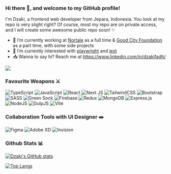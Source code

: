 ### Hi there 👋, and welcome to my GitHub profile!

I'm Dzaki, a frontend web developer from Jepara, Indonesia. You look at my repo is very slight right? Of course, most my repo are on private access, and I will create some awesome public repo soon! ✨

<!--
**dzakifadh/github-homepage** is a ✨ _special_ ✨ repository because its `README.md` (this file) appears on your GitHub profile.
Here are some ideas to get you started:
-->

- :pushpin: I’m currently working at [Nortale](http://nortale.com/) as a full time & [Good City Foundation](https://goodcityfoundation.org/) as a part time, with some side projects
- :eyes: I’m currently interested with [playwright](https://playwright.dev/) and [jest](https://jestjs.io/)
- :inbox_tray: Wanna to say hi? Reach me at https://www.linkedin.com/in/dzakifadh/

![](https://komarev.com/ghpvc/?username=dzakifadh)

### Favourite Weapons ⚔

![TypeScript](https://img.shields.io/badge/typescript-%23007ACC.svg?style=for-the-badge&logo=typescript&logoColor=white)
![JavaScript](https://img.shields.io/badge/javascript-%23323330.svg?style=for-the-badge&logo=javascript&logoColor=%23F7DF1E)
![React](https://img.shields.io/badge/react-%2320232a.svg?style=for-the-badge&logo=react&logoColor=%2361DAFB)
![Next JS](https://img.shields.io/badge/Next-black?style=for-the-badge&logo=next.js&logoColor=white)
![TailwindCSS](https://img.shields.io/badge/tailwindcss-%2338B2AC.svg?style=for-the-badge&logo=tailwind-css&logoColor=white)
![Bootstrap](https://img.shields.io/badge/bootstrap-%23563D7C.svg?style=for-the-badge&logo=bootstrap&logoColor=white)
![SASS](https://img.shields.io/badge/SASS-hotpink.svg?style=for-the-badge&logo=SASS&logoColor=white)
![Green Sock](https://img.shields.io/badge/green%20sock-88CE02?style=for-the-badge&logo=greensock&logoColor=white)
![Firebase](https://img.shields.io/badge/firebase-%23039BE5.svg?style=for-the-badge&logo=firebase)
![Redux](https://img.shields.io/badge/Redux-%23764abc.svg?style=for-the-badge&logo=redux)
![MongoDB](https://img.shields.io/badge/MongoDB-%234ea94b.svg?style=for-the-badge&logo=mongodb&logoColor=white)
![Express.js](https://img.shields.io/badge/express.js-%23404d59.svg?style=for-the-badge&logo=express&logoColor=%2361DAFB)
![NodeJS](https://img.shields.io/badge/node.js-6DA55F?style=for-the-badge&logo=node.js&logoColor=white)
![GulpJS](https://img.shields.io/badge/gulp.js-%23CF4647.svg?style=for-the-badge&logo=gulp.js)
![Vite](https://img.shields.io/badge/vite-%23646CFF.svg?style=for-the-badge&logo=vite&logoColor=white)

### Collaboration Tools with UI Designer ✒️

![Figma](https://img.shields.io/badge/figma-%23F24E1E.svg?style=for-the-badge&logo=figma&logoColor=white)
![Adobe XD](https://img.shields.io/badge/Adobe%20XD-470137?style=for-the-badge&logo=Adobe%20XD&logoColor=#FF61F6)
![Invision](https://img.shields.io/badge/InVision-FF3366?style=for-the-badge&logo=InVision&logoColor=white)

### Github Stats 📊

[![Dzaki's GitHub stats](https://github-readme-stats-fadhdzaki.vercel.app/api?username=dzakifadh&show_icons=true&theme=tokyonight&count_private=true)](https://github.com/dzakifadh/github-readme-stats)

[![Top Langs](https://github-readme-stats-fadhdzaki.vercel.app/api/top-langs/?username=dzakifadh&hide=html&layout=compact&theme=tokyonight)](https://github.com/dzakifadh/github-readme-stats)
